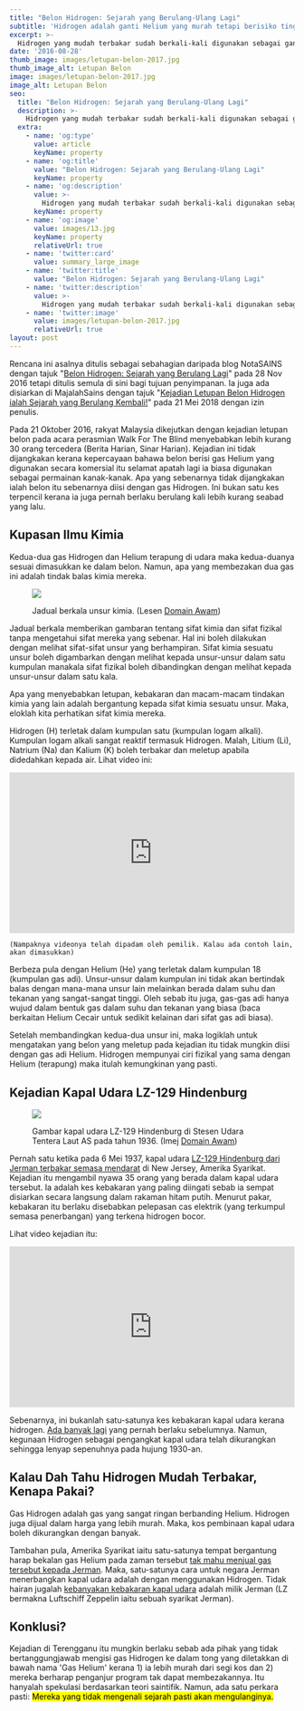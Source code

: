 ```yaml
---
title: "Belon Hidrogen: Sejarah yang Berulang-Ulang Lagi"
subtitle: 'Hidrogen adalah ganti Helium yang murah tetapi berisiko tinggi'
excerpt: >-
  Hidrogen yang mudah terbakar sudah berkali-kali digunakan sebagai ganti Helium yang nadir untuk mengangkat belon.
date: '2016-08-28'
thumb_image: images/letupan-belon-2017.jpg
thumb_image_alt: Letupan Belon
image: images/letupan-belon-2017.jpg
image_alt: Letupan Belon
seo:
  title: "Belon Hidrogen: Sejarah yang Berulang-Ulang Lagi"
  description: >-
    Hidrogen yang mudah terbakar sudah berkali-kali digunakan sebagai ganti Helium untuk mengangkat belon
  extra:
    - name: 'og:type'
      value: article
      keyName: property
    - name: 'og:title'
      value: "Belon Hidrogen: Sejarah yang Berulang-Ulang Lagi"
      keyName: property
    - name: 'og:description'
      value: >-
        Hidrogen yang mudah terbakar sudah berkali-kali digunakan sebagai ganti Helium untuk mengangkat belon
      keyName: property
    - name: 'og:image'
      value: images/13.jpg
      keyName: property
      relativeUrl: true
    - name: 'twitter:card'
      value: summary_large_image
    - name: 'twitter:title'
      value: "Belon Hidrogen: Sejarah yang Berulang-Ulang Lagi"
    - name: 'twitter:description'
      value: >-
        Hidrogen yang mudah terbakar sudah berkali-kali digunakan sebagai ganti Helium untuk mengangkat belon
    - name: 'twitter:image'
      value: images/letupan-belon-2017.jpg
      relativeUrl: true
layout: post
---
```


<aside class="change-log">

Rencana ini asalnya ditulis sebagai sebahagian daripada blog NotaSAINS dengan tajuk "[Belon Hidrogen: Sejarah yang Berulang Lagi](https://notasains.wordpress.com/2016/11/28/belon-hidrogen-sejarah-yang-berulang-lagi/)" pada 28 Nov 2016 tetapi ditulis semula di sini bagi tujuan penyimpanan. Ia juga ada disiarkan di MajalahSains dengan tajuk "[Kejadian Letupan Belon Hidrogen ialah Sejarah yang Berulang Kembali!](https://www.majalahsains.com/kejadian-belon-hidrogen-ialah-sejarah-yang-berulang-kembali/)" pada 21 Mei 2018 dengan izin penulis.

</aside>

Pada 21 Oktober 2016, rakyat Malaysia dikejutkan dengan kejadian letupan belon pada acara perasmian Walk For The Blind menyebabkan lebih kurang 30 orang tercedera (Berita Harian, Sinar Harian). Kejadian ini tidak dijangkakan kerana kepercayaan bahawa belon berisi gas Helium yang digunakan secara komersial itu selamat apatah lagi ia biasa digunakan sebagai permainan kanak-kanak. Apa yang sebenarnya tidak dijangkakan ialah belon itu sebenarnya diisi dengan gas Hidrogen. Ini bukan satu kes terpencil kerana ia juga pernah berlaku berulang kali lebih kurang seabad yang lalu.

## Kupasan Ilmu Kimia

Kedua-dua gas Hidrogen dan Helium terapung di udara maka kedua-duanya sesuai dimasukkan ke dalam belon. Namun, apa yang membezakan dua gas ini adalah tindak balas kimia mereka.

<figure>

![](../../images/Jadual-berkala_DA_wiki.png)
<figcaption>

Jadual berkala unsur kimia. (Lesen [Domain Awam](https://commons.wikimedia.org/wiki/File:Simple_Periodic_Table_Chart-en.svg))

</figcaption>

</figure>

Jadual berkala memberikan gambaran tentang sifat kimia dan sifat fizikal tanpa mengetahui sifat mereka yang sebenar. Hal ini boleh dilakukan dengan melihat sifat-sifat unsur yang berhampiran. Sifat kimia sesuatu unsur boleh digambarkan dengan melihat kepada unsur-unsur dalam satu kumpulan manakala sifat fizikal boleh dibandingkan dengan melihat kepada unsur-unsur dalam satu kala.

Apa yang menyebabkan letupan, kebakaran dan macam-macam tindakan kimia yang lain adalah bergantung kepada sifat kimia sesuatu unsur. Maka, eloklah kita perhatikan sifat kimia mereka.

Hidrogen (H) terletak dalam kumpulan satu (kumpulan logam alkali). Kumpulan logam alkali sangat reaktif termasuk Hidrogen. Malah, Litium (Li), Natrium (Na) dan Kalium (K) boleh terbakar dan meletup apabila didedahkan kepada air. Lihat video ini:


<iframe width="100%" style="aspect-ratio:853/480" src="https://www.youtube.com/embed/HvVUtpdK7xw" title="YouTube video player" frameborder="0" allow="accelerometer; autoplay; clipboard-write; encrypted-media; gyroscope; picture-in-picture" allowfullscreen></iframe>

`(Nampaknya videonya telah dipadam oleh pemilik. Kalau ada contoh lain, akan dimasukkan)`

Berbeza pula dengan Helium (He) yang terletak dalam kumpulan 18 (kumpulan gas adi). Unsur-unsur dalam kumpulan ini tidak akan bertindak balas dengan mana-mana unsur lain melainkan berada dalam suhu dan tekanan yang sangat-sangat tinggi. Oleh sebab itu juga, gas-gas adi hanya wujud dalam bentuk gas dalam suhu dan tekanan yang biasa (baca berkaitan Helium Cecair untuk sedikit kelainan dari sifat gas adi biasa).

Setelah membandingkan kedua-dua unsur ini, maka logiklah untuk mengatakan yang belon yang meletup pada kejadian itu tidak mungkin diisi dengan gas adi Helium. Hidrogen mempunyai ciri fizikal yang sama dengan Helium (terapung) maka itulah kemungkinan yang pasti.

## Kejadian Kapal Udara LZ-129 Hindenburg
<figure>

![](../../images/Zeppelin-Hindenburg_DA_wiki.jpg)
<figcaption>

Gambar kapal udara LZ-129 Hindenburg di Stesen Udara Tentera Laut AS pada tahun 1936. (Imej [Domain Awam](https://commons.wikimedia.org/wiki/File:Hindenburg_at_lakehurst.jpg))

</figcaption>

</figure>

Pernah satu ketika pada 6 Mei 1937, kapal udara [LZ-129 Hindenburg dari Jerman terbakar semasa mendarat](http://www.airships.net/hindenburg/disaster) di New Jersey, Amerika Syarikat. Kejadian itu mengambil nyawa 35 orang yang berada dalam kapal udara tersebut. Ia adalah kes kebakaran yang paling diingati sebab ia sempat disiarkan secara langsung dalam rakaman hitam putih. Menurut pakar, kebakaran itu berlaku disebabkan pelepasan cas elektrik (yang terkumpul semasa penerbangan) yang terkena hidrogen bocor.

Lihat video kejadian itu:

<iframe width="100%" style="aspect-ratio:853/480" src="https://www.youtube.com/embed/CgWHbpMVQ1U" title="YouTube video player" frameborder="0" allow="accelerometer; autoplay; clipboard-write; encrypted-media; gyroscope; picture-in-picture" allowfullscreen></iframe>

Sebenarnya, ini bukanlah satu-satunya kes kebakaran kapal udara kerana hidrogen. [Ada banyak lagi](http://www.airships.net/hydrogen-airship-accidents) yang pernah berlaku sebelumnya. Namun, kegunaan Hidrogen sebagai pengangkat kapal udara telah dikurangkan sehingga lenyap sepenuhnya pada hujung 1930-an.

## Kalau Dah Tahu Hidrogen Mudah Terbakar, Kenapa Pakai?

Gas Hidrogen adalah gas yang sangat ringan berbanding Helium. Hidrogen juga dijual dalam harga yang lebih murah. Maka, kos pembinaan kapal udara boleh dikurangkan dengan banyak.

Tambahan pula, Amerika Syarikat iaitu satu-satunya tempat bergantung harap bekalan gas Helium pada zaman tersebut [tak mahu menjual gas tersebut kepada Jerman](http://www.globalsecurity.org/military/world/airship-helium.htm). Maka, satu-satunya cara untuk negara Jerman menerbangkan kapal udara adalah dengan menggunakan Hidrogen. Tidak hairan jugalah [kebanyakan kebakaran kapal udara](http://www.airships.net/hydrogen-airship-accidents) adalah milik Jerman (LZ bermakna Luftschiff Zeppelin iaitu sebuah syarikat Jerman).

## Konklusi?

Kejadian di Terengganu itu mungkin berlaku sebab ada pihak yang tidak bertanggungjawab mengisi gas Hidrogen ke dalam tong yang diletakkan di bawah nama 'Gas Helium' kerana 1) ia lebih murah dari segi kos dan 2) mereka berharap penganjur program tak dapat membezakannya. Itu hanyalah spekulasi berdasarkan teori saintifik. Namun, ada satu perkara pasti: <mark>Mereka yang tidak mengenali sejarah pasti akan mengulanginya.</mark>